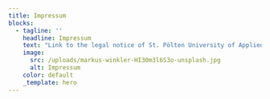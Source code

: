 ```yaml
---
title: Impressum
blocks:
  - tagline: ''
    headline: Impressum
    text: "Link to the legal notice of St. Pölten University of Applied Sciences:\_[https://www.fhstp.ac.at/de/impressum](https://www.fhstp.ac.at/de/impressum)\n"
    image:
      src: /uploads/markus-winkler-HI30m3l6S3o-unsplash.jpg
      alt: Impressum
    color: default
    _template: hero
---
```


